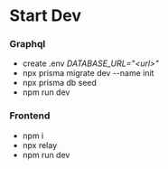 # Start Dev

### Graphql
 - create .env *DATABASE_URL="\<url\>"*
 - npx prisma migrate dev --name init
 - npx prisma db seed
 - npm run dev

### Frontend
 - npm i
 - npx relay
 - npm run dev